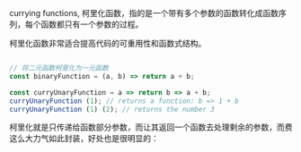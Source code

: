 
currying functions, 柯里化函数，指的是一个带有多个参数的函数转化成函数序列，每个函数都只有一个参数的过程。

柯里化函数非常适合提高代码的可重用性和函数式结构。

```javascript

// 将二元函数柯里化为一元函数
const binaryFunction = (a, b) => return a + b;

const curryUnaryFunction = a => return b => a + b;
curryUnaryFunction (1); // returns a function: b => 1 + b
curryUnaryFunction (1) (2); // returns the number 3

```

柯里化就是只传递给函数部分参数，而让其返回一个函数去处理剩余的参数，而费这么大力气如此封装，好处也是很明显的：

